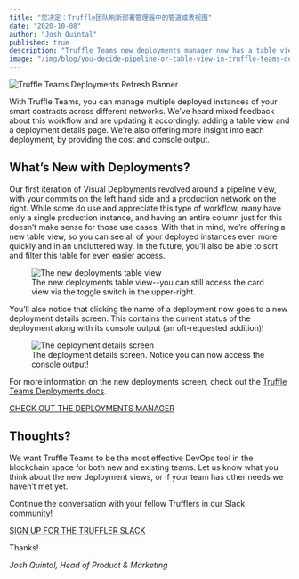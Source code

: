 ```yaml
---
title: "您决定：Truffle团队刷新部署管理器中的管道或表视图"
date: "2020-10-08"
author: "Josh Quintal"
published: true
description: "Truffle Teams new deployments manager now has a table view, deployment cost, and console output."
image: "/img/blog/you-decide-pipeline-or-table-view-in-truffle-teams-deployments-manager/blog-thumbnail.png"
---
```

![Truffle Teams Deployments Refresh Banner](/img/blog/you-decide-pipeline-or-table-view-in-truffle-teams-deployments-manager/blog-header.png)

With Truffle Teams, you can manage multiple deployed instances of your smart contracts across different networks. We’ve heard mixed feedback about this workflow and are updating it accordingly: adding a table view and a deployment details page. We're also offering more insight into each deployment, by providing the cost and console output.

## What’s New with Deployments?

Our first iteration of Visual Deployments revolved around a pipeline view, with your commits on the left hand side and a production network on the right. While some do use and appreciate this type of workflow, many have only   a single production instance, and having an entire column just for this doesn’t make sense for those use cases. With that in mind, we’re offering a new table view, so you can see all of your deployed instances even more quickly and in an uncluttered way. In the future, you’ll also be able to sort and filter this table for even easier access.

<figure>
  <img class="mb-4 w-100 figure-shadow" src="/img/blog/you-decide-pipeline-or-table-view-in-truffle-teams-deployments-manager/deployments-refresh-1.png" alt="The new deployments table view">
  <figcaption class="text-center font-italic">The new deployments table view--you can still access the card view via the toggle switch in the upper-right.</figcaption>
</figure> 

You’ll also notice that clicking the name of a deployment now goes to a new deployment details screen. This contains the current status of the deployment along with its console output (an oft-requested addition)!

<figure>
  <img class="mb-4 w-100 figure-shadow" src="/img/blog/you-decide-pipeline-or-table-view-in-truffle-teams-deployments-manager/deployments-refresh-2.png" alt="The deployment details screen">
  <figcaption class="text-center font-italic">The deployment details screen. Notice you can now access the console output!</figcaption>
</figure>

For more information on the new deployments screen, check out the [Truffle Teams Deployments docs](http://localhost:9000/docs/teams/deployments/about-deployments).

<div class="mt-12 text-center">
  <a class="btn btn-truffle mt-3" href="https://my.truffleteams.com/" target="_blank">CHECK OUT THE DEPLOYMENTS MANAGER</a>
</div>

## Thoughts?

We want Truffle Teams to be the most effective DevOps tool in the blockchain space for both new and existing teams. Let us know what you think about the new deployment views, or if your team has other needs we haven’t met yet.

Continue the conversation with your fellow Trufflers in our Slack community!

<div class="mt-12 text-center">
  <a class="btn btn-truffle mt-3" href="https://join.slack.com/t/truffle-community/shared_invite/zt-8wab0bnl-KcugRAqsY9yeNJYcnanfLA" target="_blank">SIGN UP FOR THE TRUFFLER SLACK</a>
</div>

Thanks!

_Josh Quintal, Head of Product & Marketing_
